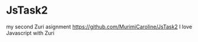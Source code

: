 # JsTask2
my second Zuri asignment
https://github.com/MurimiCaroline/JsTask2
I love Javascript with Zuri

